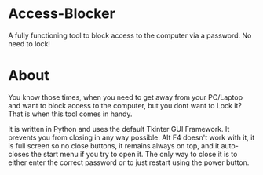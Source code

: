 # Access-Blocker
A fully functioning tool to block access to the computer via a password. No need to lock!

# About
You know those times, when you need to get away from your PC/Laptop and want to block access to the computer, but you dont want to Lock it? That is when this tool comes in handy.

It is written in Python and uses the default Tkinter GUI Framework. It prevents you from closing in any way possible: Alt F4 doesn't work with it, it is full screen so no close buttons, it remains always on top, and it auto-closes the start menu if you try to open it. The only way to close it is to either enter the correct password or to just restart using the power button. 

